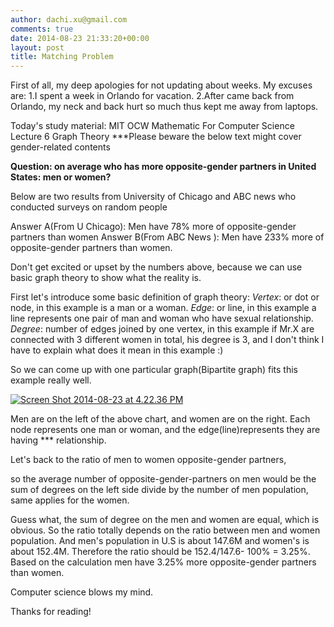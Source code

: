 ```yaml
---
author: dachi.xu@gmail.com
comments: true
date: 2014-08-23 21:33:20+00:00
layout: post
title: Matching Problem
---
```


First of all, my deep apologies for not updating about weeks. My excuses are:
1.I spent a week in Orlando for vacation.
2.After came back from Orlando, my neck and back hurt so much thus kept me away from laptops.

Today's study material: MIT OCW Mathematic For Computer Science Lecture 6 Graph Theory
***Please beware the below text might cover gender-related contents

**Question: on average who has more opposite-gender partners in United States: men or women?**

Below are two results from University of Chicago and ABC news who conducted surveys on random people

Answer A(From U Chicago): Men have 78% more of opposite-gender partners than women
Answer B(From ABC News ): Men have 233% more of opposite-gender partners than women.

Don't get excited or upset by the numbers above, because we can use basic graph theory to show what the reality is.

First let's introduce some basic definition of graph theory:
_Vertex_: or dot or node, in this example is a man or a woman.
_Edge_: or line, in this example a line represents one pair of man and woman who have sexual relationship.
_Degree_: number of edges joined by one vertex, in this example if Mr.X are connected with 3 different women in total, his degree is 3, and I don't think I have to explain what does it mean in this example :)

So we can come up with one particular graph(Bipartite graph) fits this example really well.

[![Screen Shot 2014-08-23 at 4.22.36 PM](http://dachicj.com/wp-content/uploads/2014/08/Screen-Shot-2014-08-23-at-4.22.36-PM-289x300.png)](http://dachicj.com/wp-content/uploads/2014/08/Screen-Shot-2014-08-23-at-4.22.36-PM.png)

Men are on the left of the above chart, and women are on the right. Each node represents one man or woman, and the edge(line)represents they are having *** relationship.

Let's back to the ratio of men to women opposite-gender partners,

so the average number of opposite-gender-partners on men would be the sum of degrees on the left side divide by the number of men population, same applies for the women.

Guess what, the sum of degree on the men and women are equal, which is obvious. So the ratio totally depends on the ratio between men and women population. And men's population in U.S is about 147.6M and women's is about 152.4M. Therefore the ratio should be 152.4/147.6- 100% = 3.25%. Based on the calculation men have 3.25% more opposite-gender partners than women.

Computer science blows my mind.

Thanks for reading!
 


